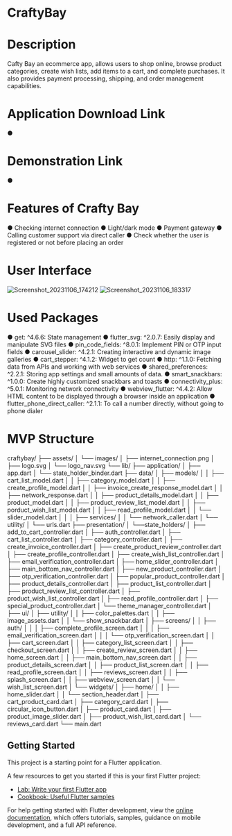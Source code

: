 # CraftyBay

# Description
Cafty Bay an ecommerce app, allows users to shop online, browse product categories, create wish lists, add items to a cart, and complete purchases. It also provides payment processing, shipping, and order management capabilities.

# Application Download Link
● 

# Demonstration Link
● 

# Features of Crafty Bay
● Checking internet connection 
● Light/dark mode 
● Payment gateway 
● Calling customer support via direct caller
● Check whether the user is registered or not before placing an order

# User Interface
![Screenshot_20231106_174212](https://github.com/BIPLOB-SHIL/Ostad_Flutter_Batch_03-Assignment16/assets/112534902/a20a5d70-feb9-4fd1-b113-fcd2b25677f3)
![Screenshot_20231106_183317](https://github.com/BIPLOB-SHIL/Ostad_Flutter_Batch_03-Assignment16/assets/112534902/d388a9ef-1412-4433-bd66-fe68c32db5bc)


# Used Packages

● get: ^4.6.6: State management
● flutter_svg: ^2.0.7: Easily display and manipulate SVG files
● pin_code_fields: ^8.0.1: Implement PIN or OTP input fields
● carousel_slider: ^4.2.1: Creating interactive and dynamic image galleries
● cart_stepper: ^4.1.2: Widget to get count
● http: ^1.1.0: Fetching data from APIs and working with web services
● shared_preferences: ^2.2.1: Storing app settings and small amounts of data.
● smart_snackbars: ^1.0.0: Create highly customized snackbars and toasts 
● connectivity_plus: ^5.0.1: Monitoring network connectivity
● webview_flutter: ^4.4.2: Allow HTML content to be displayed through a browser inside an application 
● flutter_phone_direct_caller: ^2.1.1: To call a number directly, without going to phone dialer

# MVP Structure

craftybay/
├── assets/
│   └── images/
│       ├── internet_connection.png
│       ├── logo.svg
│       └── logo_nav.svg
└── lib/
    ├── application/
    │   ├── app.dart
    │   └── state_holder_binder.dart
    ├── data/
    │   ├── models/
    │   │   ├── cart_list_model.dart
    │   │   ├── category_model.dart
    │   │   ├── create_profile_model.dart
    │   │   ├── invoice_create_response_model.dart
    │   │   ├── network_response.dart
    │   │   ├── product_details_model.dart
    │   │   ├── product_model.dart
    │   │   ├── product_review_list_model.dart
    │   │   ├── porduct_wish_list_model.dart
    │   │   ├── read_profile_model.dart
    │   │   └── slider_model.dart
    │   │ 
    │   ├── services/
    │   │   └── network_caller.dart
    │   └── utility/
    │       └── urls.dart
    ├── presentation/
    │   └──state_holders/
    │       ├── add_to_cart_controller.dart
    │       ├── auth_controller.dart
    │       ├── cart_list_controller.dart
    │       ├── category_controller.dart
    │       ├── create_invoice_controller.dart
    │       ├── create_product_review_controller.dart
    │       ├── create_profile_controller.dart
    │       ├── create_wish_list_controller.dart
    │       ├── email_verification_controller.dart
    │       ├── home_slider_controller.dart
    │       ├── main_bottom_nav_controller.dart
    │       ├── new_product_controller.dart
    │       ├── otp_verification_controller.dart
    │       ├── popular_product_controller.dart
    │       ├── product_details_controller.dart
    │       ├── product_list_controller.dart
    │       ├── product_review_list_controller.dart
    │       ├── product_wish_list_controller.dart
    │       ├── read_profile_controller.dart
    │       ├── special_product_controller.dart
    │       └── theme_manager_controller.dart
    │      
    ├── ui/
    │    ├── utility/
    │    │   ├── color_palettes.dart
    │    │   ├── image_assets.dart
    │    │   └── show_snackbar.dart 
    │    ├── screens/
    │    │   ├── auth/
    │    │   │   ├── complete_profile_screen.dart
    │    │   │   ├── email_verification_screen.dart
    │    │   │   └── otp_verification_screen.dart
    │    │   ├── cart_screen.dart
    │    │   ├── category_list_screen.dart
    │    │   ├── checkout_screen.dart
    │    │   ├── create_review_screen.dart
    │    │   ├── home_screen.dart
    │    │   ├── main_bottom_nav_screen.dart
    │    │   ├── product_details_screen.dart
    │    │   ├── product_list_screen.dart
    │    │   ├── read_profile_screen.dart
    │    │   ├── reviews_screen.dart
    │    │   ├── splash_screen.dart
    │    │   ├── webview_screen.dart
    │    │   └── wish_list_screen.dart
    │    └── widgets/
    │         ├── home/
    │         │   ├── home_slider.dart
    │         │   └── section_header.dart
    │         ├── cart_product_card.dart
    │         ├── category_card.dart
    │         ├── circular_icon_button.dart
    │         ├── product_card.dart
    │         ├── product_image_slider.dart
    │         ├── product_wish_list_card.dart
    │         └── reviews_card.dart
    └── main.dart




## Getting Started

This project is a starting point for a Flutter application.

A few resources to get you started if this is your first Flutter project:

- [Lab: Write your first Flutter app](https://docs.flutter.dev/get-started/codelab)
- [Cookbook: Useful Flutter samples](https://docs.flutter.dev/cookbook)

For help getting started with Flutter development, view the
[online documentation](https://docs.flutter.dev/), which offers tutorials,
samples, guidance on mobile development, and a full API reference.
